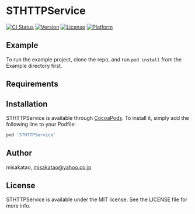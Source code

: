# STHTTPService

[![CI Status](https://img.shields.io/travis/misakatao/STHTTPService.svg?style=flat)](https://travis-ci.org/misakatao/STHTTPService)
[![Version](https://img.shields.io/cocoapods/v/STHTTPService.svg?style=flat)](https://cocoapods.org/pods/STHTTPService)
[![License](https://img.shields.io/cocoapods/l/STHTTPService.svg?style=flat)](https://cocoapods.org/pods/STHTTPService)
[![Platform](https://img.shields.io/cocoapods/p/STHTTPService.svg?style=flat)](https://cocoapods.org/pods/STHTTPService)

## Example

To run the example project, clone the repo, and run `pod install` from the Example directory first.

## Requirements

## Installation

STHTTPService is available through [CocoaPods](https://cocoapods.org). To install
it, simply add the following line to your Podfile:

```ruby
pod 'STHTTPService'
```

## Author

misakatao, misakatao@yahoo.co.jp

## License

STHTTPService is available under the MIT license. See the LICENSE file for more info.
